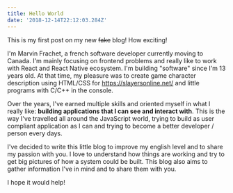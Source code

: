 ```yaml
---
title: Hello World
date: '2018-12-14T22:12:03.284Z'
---
```


This is my first post on my new ~~fake~~ blog! How exciting!

I'm Marvin Frachet, a french software developer currently moving to Canada. I'm mainly focusing on frontend problems and really
like to work with React and React Native ecosystem. I'm building "software" since I'm 13 years old. At that time, my pleasure was
to create game character description using HTML/CSS for https://slayersonline.net/ and little programs with C/C++ in the console.

Over the years, I've earned multiple skills and oriented myself in what I really like: **building applications that I can see and interact with**.
This is the way I've travelled all around the JavaScript world, trying to build as user compliant application as I can and trying to become a better developer / person every days.

I've decided to write this little blog to improve my english level and to share my passion with you. I love to understand how things are working and try to get big pictures of how a system could be built. This blog also aims to gather information I've in mind and to share them with you.

I hope it would help!
